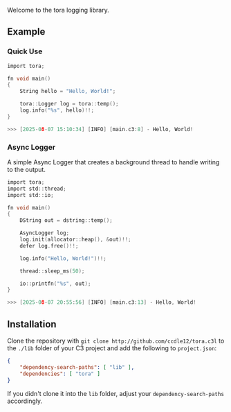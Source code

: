 Welcome to the tora logging library.

## Example

### Quick Use

```c
import tora;

fn void main()
{
    String hello = "Hello, World!";

    tora::Logger log = tora::temp();
    log.info("%s", hello)!!;
}

>>> [2025-08-07 15:10:34] [INFO] [main.c3:8] - Hello, World!
```

### Async Logger

A simple Async Logger that creates a background thread to handle writing to the
output.

```c
import tora;
import std::thread;
import std::io;

fn void main()
{
    DString out = dstring::temp();

    AsyncLogger log;
    log.init(allocator::heap(), &out)!!;
    defer log.free()!!;

    log.info("Hello, World!")!!;

    thread::sleep_ms(50);

    io::printfn("%s", out);
}

>>> [2025-08-07 20:55:56] [INFO] [main.c3:13] - Hello, World!
```

## Installation

Clone the repository with
```git clone http://github.com/ccdle12/tora.c3l```
to the `./lib` folder of your C3 project and add the following to
`project.json`:

```json
{
    "dependency-search-paths": [ "lib" ],
    "dependencies": [ "tora" ]
}
```

If you didn't clone it into the `lib` folder, adjust your
`dependency-search-paths` accordingly.
